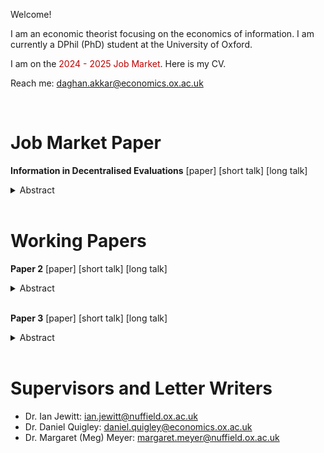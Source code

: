 Welcome! 

I am an economic theorist focusing on the economics of information. I am currently a DPhil (PhD) student at the University of Oxford. 

I am on the <span style="color: #c00000;">2024 - 2025 Job Market</span>. Here is my CV.

Reach me: <a href="mailto:daghan.akkar@economics.ox.ac.uk">daghan.akkar@economics.ox.ac.uk</a>

<br />

# Job Market Paper

**Information in Decentralised Evaluations** [paper] [short talk] [long talk]

<details>
  <summary>Abstract</summary>

  <br />
  Abstract JMP. 
  
</details>
<br />



# Working Papers

**Paper 2** [paper] [short talk] [long talk]

<details>
  <summary>Abstract</summary>

  <br />
  Abstract 2.
  
</details>
<br />


**Paper 3** [paper] [short talk] [long talk]

<details>
  <summary>Abstract</summary>

  <br />
  Abstract 3.
  
</details>
<br />

# Supervisors and Letter Writers

* Dr. Ian Jewitt: <a href="mailto:ian.jewitt@nuffield.ox.ac.uk">ian.jewitt@nuffield.ox.ac.uk</a>
* Dr. Daniel Quigley: <a href="mailto:daniel.quigley@economics.ox.ac.uk">daniel.quigley@economics.ox.ac.uk</a>
* Dr. Margaret (Meg) Meyer: <a href="mailto:margaret.meyer@nuffield.ox.ac.uk">margaret.meyer@nuffield.ox.ac.uk</a>

